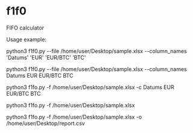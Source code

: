# f1f0
FIFO calculator

Usage example:

python3 f1f0.py --file /home/user/Desktop/sample.xlsx --column_names 'Datums' 'EUR' 'EUR/BTC' 'BTC' 

python3 f1f0.py --file /home/user/Desktop/sample.xlsx --column_names Datums EUR EUR/BTC BTC

python3 f1fo.py -f /home/user/Desktop/sample.xlsx -c Datums EUR EUR/BTC BTC

python3 f1fo.py -f /home/user/Desktop/sample.xlsx

python3 f1fo.py -f /home/user/Desktop/sample.xlsx -o /home/user/Desktop/report.csv
